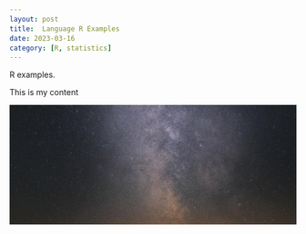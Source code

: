 ```yaml
---
layout: post
title:  Language R Examples
date: 2023-03-16
category: [R, statistics]
---
```


R examples.

<!--more-->

This is my content 

![image-20230317105955519](/assets/2023-03-16-Rstudio-Examples/image-20230317105955519.png)